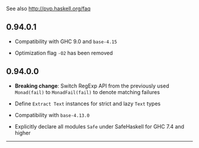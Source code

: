 See also http://pvp.haskell.org/faq

## 0.94.0.1

- Compatibility with GHC 9.0 and `base-4.15`

- Optimization flag `-O2` has been removed

## 0.94.0.0

- **Breaking change**: Switch RegExp API from the previously used `Monad(fail)` to `MonadFail(fail)` to denote matching failures

- Define `Extract Text` instances for strict and lazy `Text` types

- Compatibility with `base-4.13.0`

- Explicitly declare all modules `Safe` under SafeHaskell for GHC 7.4 and higher

----
